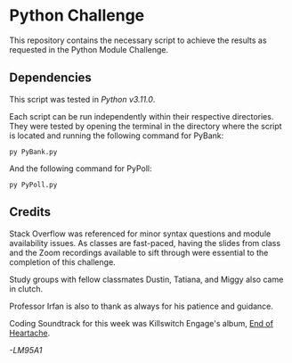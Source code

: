# Python Challenge

This repository contains the necessary script to achieve the results as requested in the Python Module Challenge.

## Dependencies

This script was tested in *Python v3.11.0*.

Each script can be run independently within their respective directories. They were tested by opening the terminal in the directory where the script is located and running the following command for PyBank:

```
py PyBank.py
```
And the following command for PyPoll:

```
py PyPoll.py
```
## Credits
Stack Overflow was referenced for minor syntax questions and module availability issues. As classes are fast-paced, having the slides from class and the Zoom recordings available to sift through were essential to the completion of this challenge. 

Study groups with fellow classmates Dustin, Tatiana, and Miggy also came in clutch.

Professor Irfan is also to thank as always for his patience and guidance.

Coding Soundtrack for this week was Killswitch Engage's album, [End of Heartache](https://www.youtube.com/watch?v=LhLxCw4OFes&list=PLN18IemGQLuUD7x8YJdU38Tq8a94TLWDs).


*-LM95A1*
